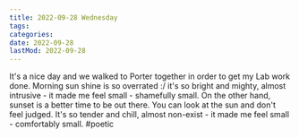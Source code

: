 ```yaml
---
title: 2022-09-28 Wednesday
tags:
categories:
date: 2022-09-28
lastMod: 2022-09-28
---
```

It's a nice day and we walked to Porter together in order to get my Lab work done. 
Morning sun shine is so overrated :/ it's so bright and mighty, almost intrusive - it made me feel small - shamefully small. 
On the other hand, sunset is a better time to be out there. You can look at the sun and don't feel judged. It's so tender and chill, almost non-exist - it made me feel small - comfortably small. #poetic


